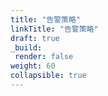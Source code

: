 ```yaml
---
title: "告警策略"
linkTitle: "告警策略"
draft: true
_build:
 render: false 
weight: 60
collapsible: true
---
```


